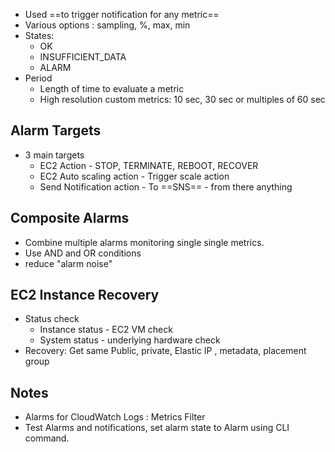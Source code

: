- Used ==to trigger notification for any metric== 
- Various options : sampling, %, max, min 
- States:
	- OK 
	- INSUFFICIENT_DATA
	- ALARM
- Period 
	- Length of time to evaluate a metric 
	- High resolution custom metrics: 10 sec, 30 sec or multiples of 60 sec

## Alarm Targets 
- 3 main targets 
	- EC2 Action - STOP, TERMINATE, REBOOT, RECOVER 
	- EC2 Auto scaling action - Trigger scale action 
	- Send Notification action - To ==SNS== - from there anything 

## Composite Alarms 
- Combine multiple alarms monitoring single single metrics. 
- Use AND and OR conditions 
- reduce "alarm noise"

## EC2 Instance Recovery
- Status check 
	- Instance status - EC2 VM check 
	- System status - underlying hardware check
- Recovery: Get same Public, private, Elastic IP , metadata, placement group


## Notes
- Alarms for CloudWatch Logs : Metrics Filter 
- Test Alarms and notifications, set alarm state to Alarm using CLI command.